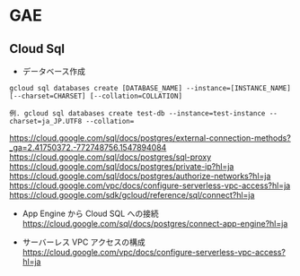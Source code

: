 # GAE

## Cloud Sql

- データベース作成

```
gcloud sql databases create [DATABASE_NAME] --instance=[INSTANCE_NAME] [--charset=CHARSET] [--collation=COLLATION]

例. gcloud sql databases create test-db --instance=test-instance --charset=ja_JP.UTF8 --collation=

```

https://cloud.google.com/sql/docs/postgres/external-connection-methods?_ga=2.41750372.-772748756.1547894084
https://cloud.google.com/sql/docs/postgres/sql-proxy
https://cloud.google.com/sql/docs/postgres/private-ip?hl=ja
https://cloud.google.com/sql/docs/postgres/authorize-networks?hl=ja
https://cloud.google.com/vpc/docs/configure-serverless-vpc-access?hl=ja
https://cloud.google.com/sdk/gcloud/reference/sql/connect?hl=ja

- App Engine から Cloud SQL への接続
https://cloud.google.com/sql/docs/postgres/connect-app-engine?hl=ja

- サーバーレス VPC アクセスの構成
https://cloud.google.com/vpc/docs/configure-serverless-vpc-access?hl=ja